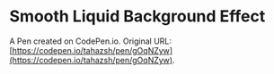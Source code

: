 # Smooth Liquid Background Effect

A Pen created on CodePen.io. Original URL: [https://codepen.io/tahazsh/pen/gOqNZyw](https://codepen.io/tahazsh/pen/gOqNZyw).


